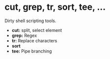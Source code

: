 cut, grep, tr, sort, tee, …
===========================

Dirty shell scripting tools.

- **cut:** split, select element
- **grep:** Regex
- **tr:** Replace characters
- **sort**
- **tee:** Pipe branching
